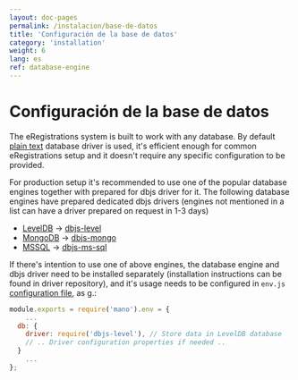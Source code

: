 ```yaml
---
layout: doc-pages
permalink: /instalacion/base-de-datos
title: 'Configuración de la base de datos'
category: 'installation'
weight: 6
lang: es
ref: database-engine
---
```


# Configuración de la base de datos

The eRegistrations system is built to work with any database. By default [plain text](https://github.com/medikoo/dbjs-persistence/tree/master/text-file) database driver is used, it's efficient enough for common eRegistrations setup and it doesn't require any specific configuration to be provided.

For production setup it's recommended to use one of the popular database engines together with prepared for dbjs driver for it.
The following database engines have prepared dedicated dbjs drivers (engines not mentioned in a list can have a driver prepared on request in 1-3 days)

- [LevelDB](http://leveldb.org/) -> [dbjs-level](https://github.com/medikoo/dbjs-level)
- [MongoDB](https://www.mongodb.com) -> [dbjs-mongo](https://github.com/medikoo/dbjs-mongo)
- [MSSQL](https://www.microsoft.com/en-us/sql-server/sql-server-2016) -> [dbjs-ms-sql](https://github.com/medikoo/dbjs-ms-sql)

If there's intention to use one of above engines, the database engine and dbjs driver need to be installed separately (installation instructions can be found in driver repository), and it's usage needs to be configured in  `env.js` [configuration file](/installation/environment-configuration), as g.:

```javascript
module.exports = require('mano').env = {
	...
  db: {
    driver: require('dbjs-level'), // Store data in LevelDB database
    // .. Driver configuration properties if needed ..
  }
	...
};
```
